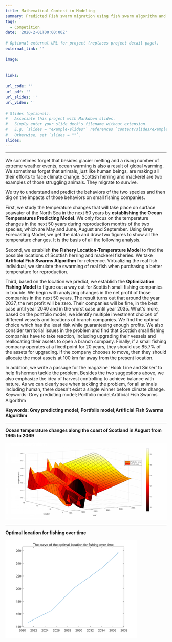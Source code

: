 ```yaml
---
title: Mathematical Contest in Modeling
summary: Predicted Fish swarm migration using fish swarm algorithm and grayscale prediction.
tags:
  - Competition
date: '2020-2-01T00:00:00Z'

# Optional external URL for project (replaces project detail page).
external_link: ''

image:


links:

url_code: ''
url_pdf: ''
url_slides: ''
url_video: ''

# Slides (optional).
#   Associate this project with Markdown slides.
#   Simply enter your slide deck's filename without extension.
#   E.g. `slides = "example-slides"` references `content/slides/example-slides.md`.
#   Otherwise, set `slides = ""`.
slides: 
---
```


---

We sometimes forget that besides glacier melting and a rising number of extreme weather events, ocean warming is also a result of global warming. We sometimes forget that animals, just like human beings, are making all their efforts to face climate change. Scottish herring and mackerel are two examples of those struggling animals. They migrate to survive.

We try to understand and predict the behaviors of the two species and then dig on the impacts of those behaviors on small fishing companies.

First, we study the temperature changes that will take place on surface seawater of the North Sea in the next 50 years by **establishing the Ocean Temperatures Predicting Model**. We only focus on the temperature changes in the next 50 years during reproduction months of the two species, which are May and June, August and September. Using Grey Forecasting Model, we get the data and draw two figures to show all the temperature changes. It is the basis of all the following analysis.

Second, we establish **the Fishery Location-Temperature Model** to find the possible locations of Scottish herring and mackerel fisheries. We take **Artificial Fish Swarms Algorithm** for reference. Virtualizing the real fish individual, we simulate the swarming of real fish when purchasing a better temperature for reproduction.

Third, based on the location we predict, we establish the **Optimization Fishing Model** to figure out a way out for Scottish small fishing companies in trouble. We begin with analyzing changes in the net profit of those companies in the next 50 years. The result turns out that around the year 2037, the net profit will be zero. Their companies will be fine, in the best case until year 2040 and in the worst case until year 2035. What's more, based on the portfolio model, we identify multiple investment choices of different vessels and locations of branch companies. We find the optimal choice which has the least risk while guaranteeing enough profits. We also consider territorial issues in the problem and find that Scottish small fishing companies have to take reaction, including upgrading their vessels and reallocating their assets to open a branch company. Finally, if a small fishing company operates at a fixed point for 20 years, they should use $85.7 \%$ of the assets for upgrading. If the company chooses to move, then they should allocate the most assets at $100 \mathrm{~km}$ far away from the present location.

In addition, we write a passage for the magazine 'Hook Line and Sinker' to help fishermen tackle the problem. Besides the two suggestions above, we also emphasize the idea of harvest controlling to achieve balance with nature. As we can clearly see when tackling the problem, for all animals including human, there doesn't exist a single winner before climate change.
Keywords: Grey predicting model; Portfolio model;Artificial Fish Swarms Algorithm

**Keywords: Grey predicting model; Portfolio model;Artificial Fish Swarms Algorithm**

---

**Ocean temperature changes along the coast of Scotland in August from 1965 to 2069**

![1](1-16636894527041.png)

---

**Optimal location for fishing over time**

<img src="4.png" alt="4" style="zoom:40%;" />
